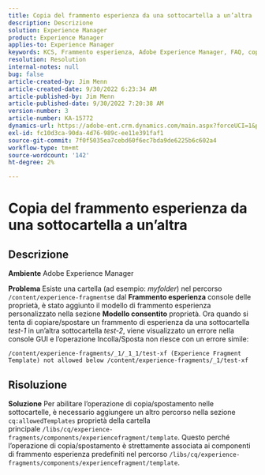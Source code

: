 ```yaml
---
title: Copia del frammento esperienza da una sottocartella a un’altra
description: Descrizione
solution: Experience Manager
product: Experience Manager
applies-to: Experience Manager
keywords: KCS, Frammento esperienza, Adobe Experience Manager, FAQ, copia, sottocartella
resolution: Resolution
internal-notes: null
bug: false
article-created-by: Jim Menn
article-created-date: 9/30/2022 6:23:34 AM
article-published-by: Jim Menn
article-published-date: 9/30/2022 7:20:38 AM
version-number: 3
article-number: KA-15772
dynamics-url: https://adobe-ent.crm.dynamics.com/main.aspx?forceUCI=1&pagetype=entityrecord&etn=knowledgearticle&id=11662266-8840-ed11-9db1-0022480866ad
exl-id: fc10d3ca-90da-4d76-989c-ee11e391faf1
source-git-commit: 7f0f5035ea7cebd60f6ec7bda9de6225b6c602a4
workflow-type: tm+mt
source-wordcount: '142'
ht-degree: 2%

---
```


# Copia del frammento esperienza da una sottocartella a un’altra

## Descrizione


<b>Ambiente</b>
Adobe Experience Manager

<b>Problema</b>
Esiste una cartella (ad esempio: *myfolder*) nel percorso `/content/experience-fragments`e dal <b>Frammento esperienza</b> console delle proprietà, è stato aggiunto il modello di frammento esperienza personalizzato nella sezione <b>Modello consentito</b> proprietà.
Ora quando si tenta di copiare/spostare un frammento di esperienza da una sottocartella *test-1* in un’altra sottocartella *test-2*, viene visualizzato un errore nella console GUI e l’operazione Incolla/Sposta non riesce con un errore simile:


```
/content/experience-fragments/_1/_1_1/test-xf (Experience Fragment Template) not allowed below /content/experience-fragments/_1/test-xf
```



## Risoluzione


<b>Soluzione</b>
Per abilitare l’operazione di copia/spostamento nelle sottocartelle, è necessario aggiungere un altro percorso nella sezione `cq:allowedTemplates` proprietà della cartella principale `/libs/cq/experience-fragments/components/experiencefragment/template`.
Questo perché l’operazione di copia/spostamento è strettamente associata ai componenti di frammento esperienza predefiniti nel percorso `/libs/cq/experience-fragments/components/experiencefragment/template`.
